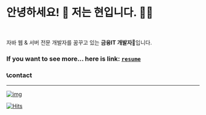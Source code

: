 # 안녕하세요! 👋 저는 현입니다. 👨‍💻

<br>

자바 웹 & 서버 전문 개발자를 꿈꾸고 있는 **금융IT 개발자**:baby_chick:입니다.
<br>

### If you want to see more... here is link: [`resume`](https://kyun9.github.io/)



### :telephone_receiver:contact

----------

[![img](https://camo.githubusercontent.com/e687a5c5a84633bb6dee6ba6f6f7c8076cebbbbd/68747470733a2f2f696d672e736869656c64732e696f2f62616467652f676d61696c2d2532334431343833362e7376673f267374796c653d666f722d7468652d6261646765266c6f676f3d676d61696c266c6f676f436f6c6f723d7768697465)](mailto:h.kyun9@gmail.com)  

[![Hits](https://hits.seeyoufarm.com/api/count/incr/badge.svg?url=https%3A%2F%2Fgithub.com%2Fkyun9)](https://hits.seeyoufarm.com)













